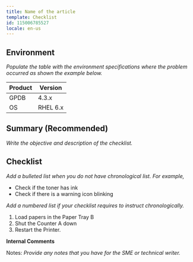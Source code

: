```yaml
---
title: Name of the article
template: Checklist
id: 115006785527 
locale: en-us
---
```


## Environment

*Populate the table with the environment specifications where the problem occurred as shown the example below.*

Product |	Version
--------|---------
GPDB	| 4.3.x
OS	| RHEL 6.x

## Summary (Recommended)

*Write the objective and description of the checklist.*

## Checklist

*Add a bulleted list when you do not have chronological list. For example,*

*	Check if the toner has ink
*	Check if there is a warning icon blinking

*Add a numbered list if your checklist requires to instruct chronologically.*

1.	Load papers in the Paper Tray B
2.	Shut the Counter A down
3.	Restart the Printer.

**Internal Comments**

Notes: *Provide any notes that you have for the SME or technical writer.*
